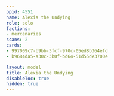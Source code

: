 ```yaml
---
ppid: 4551
name: Alexia the Undying
role: solo
factions:
- mercenaries
scans: 2
cards:
- 997009c7-b9bb-3fcf-970c-05ed8b364efd
- b9684da5-a30c-3b0f-bd64-51d55de3700e

layout: model
title: Alexia the Undying
disableToc: true
hidden: true
---
```

